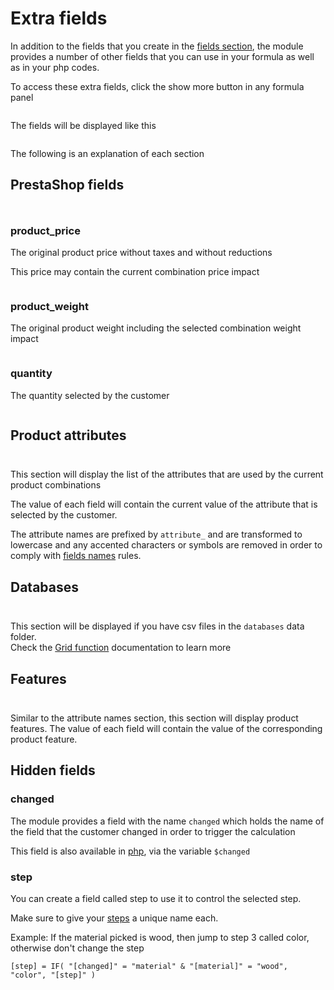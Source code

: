 # Extra fields

In addition to the fields that you create in
the [fields section](/dynamicproduct/product-config/07-fields.md), the module provides a number of
other fields that you can use in your formula as well as in your php codes.

To access these extra fields, click the show more button in any formula panel

<img srcset="/dynamicproduct/images/show-more.jpg 2x">

The fields will be displayed like this

<img srcset="/dynamicproduct/images/more-fields.jpg 2x">

The following is an explanation of each section

## PrestaShop fields

<img srcset="/dynamicproduct/images/prestashop-fields.jpg 2x" class="border padding" style="margin-top: 10px;">

### product_price

The original product price without taxes and without reductions

This price may contain the current combination price impact

<img srcset="/dynamicproduct/images/product-price.jpg 2x" class="border padding">

### product_weight

The original product weight including the selected combination weight impact

<img srcset="/dynamicproduct/images/product-weight.jpg 2x" class="border padding">

### quantity

The quantity selected by the customer

<img srcset="/dynamicproduct/images/quantity-input.jpg 2x" class="border padding">

## Product attributes

<img srcset="/dynamicproduct/images/product-attributes.jpg 2x" class="border padding" style="margin-top: 10px;">

This section will display the list of the attributes that are used by the current product
combinations

The value of each field will contain the current value of the attribute that is selected by the
customer.

The attribute names are prefixed by `attribute_` and are transformed to lowercase and any accented
characters or symbols are removed in order to comply
with [fields names](/dynamicproduct/product-config/07-fields.md#name) rules.

## Databases

<img srcset="/dynamicproduct/images/databases.jpg 2x" class="border padding" style="margin-top: 10px;">

This section will be displayed if you have csv files in the `databases` data folder.  
Check the [Grid function](/dynamicproduct/15-formula-functions.md#the-grid-function) documentation
to learn more

## Features

<img srcset="/dynamicproduct/images/product-features.jpg 2x" class="border padding" style="margin-top: 10px;">

Similar to the attribute names section, this section will display product features. The value of
each field will contain the value of the corresponding product feature.

## Hidden fields


### changed 

The module provides a field with the name `changed` which holds the name of the field that the
customer changed in order to trigger the calculation

This field is also available in [php](/dynamicproduct/16-php-calculation.md#other-available-variables), via the variable `$changed`

### step

You can create a field called step to use it to control the selected step.

Make sure to give your [steps](/dynamicproduct/04-configuration.md#steps) a unique name each.

Example: If the material picked is wood, then jump to step 3 called color, otherwise don't change the step
```xls
[step] = IF( "[changed]" = "material" & "[material]" = "wood", "color", "[step]" )
```
